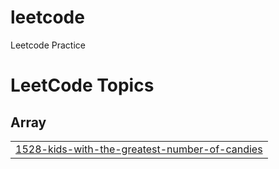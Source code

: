 # leetcode
Leetcode Practice

<!---LeetCode Topics Start-->
# LeetCode Topics
## Array
|  |
| ------- |
| [1528-kids-with-the-greatest-number-of-candies](https://github.com/linuschoudhury/leetcode/tree/master/1528-kids-with-the-greatest-number-of-candies) |
<!---LeetCode Topics End-->